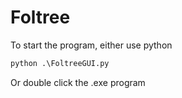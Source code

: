 # Foltree

To start the program, either use python
```python
python .\FoltreeGUI.py
```
Or double click the .exe program